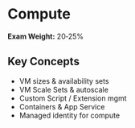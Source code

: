 # Compute

**Exam Weight:** 20‑25%

## Key Concepts
- VM sizes & availability sets
- VM Scale Sets & autoscale
- Custom Script / Extension mgmt
- Containers & App Service
- Managed identity for compute

